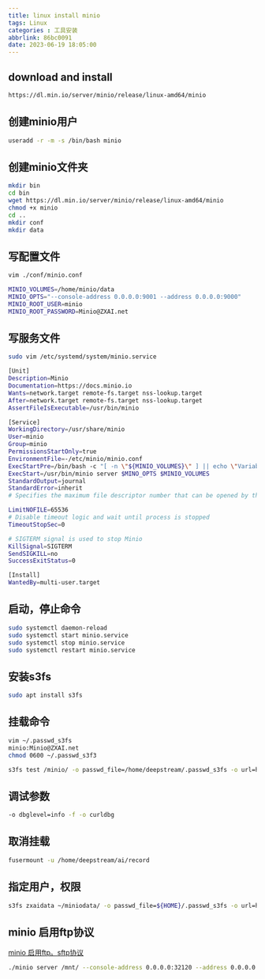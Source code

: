 ```yaml
---
title: linux install minio
tags: Linux
categories : 工具安装
abbrlink: 86bc0091
date: 2023-06-19 18:05:00
---
```


## download and install

```bash
https://dl.min.io/server/minio/release/linux-amd64/minio
```

## 创建minio用户

```bash
useradd -r -m -s /bin/bash minio
```

## 创建minio文件夹

```bash
mkdir bin
cd bin
wget https://dl.min.io/server/minio/release/linux-amd64/minio
chmod +x minio
cd ..
mkdir conf
mkdir data
```

## 写配置文件

```bash
vim ./conf/minio.conf

MINIO_VOLUMES=/home/minio/data
MINIO_OPTS="--console-address 0.0.0.0:9001 --address 0.0.0.0:9000"
MINIO_ROOT_USER=minio
MINIO_ROOT_PASSWORD=Minio@ZXAI.net
```

## 写服务文件

```bash
sudo vim /etc/systemd/system/minio.service

[Unit]
Description=Minio
Documentation=https://docs.minio.io
Wants=network.target remote-fs.target nss-lookup.target
After=network.target remote-fs.target nss-lookup.target
AssertFileIsExecutable=/usr/bin/minio

[Service]
WorkingDirectory=/usr/share/minio
User=minio
Group=minio
PermissionsStartOnly=true
EnvironmentFile=-/etc/minio/minio.conf
ExecStartPre=/bin/bash -c "[ -n \"${MINIO_VOLUMES}\" ] || echo \"Variable MINIO_VOLUMES not set in /etc/minio/minio.conf\""
ExecStart=/usr/bin/minio server $MINO_OPTS $MINIO_VOLUMES
StandardOutput=journal
StandardError=inherit
# Specifies the maximum file descriptor number that can be opened by this process

LimitNOFILE=65536
# Disable timeout logic and wait until process is stopped
TimeoutStopSec=0

# SIGTERM signal is used to stop Minio
KillSignal=SIGTERM
SendSIGKILL=no
SuccessExitStatus=0

[Install]
WantedBy=multi-user.target
```

## 启动，停止命令

```bash
sudo systemctl daemon-reload
sudo systemctl start minio.service
sudo systemctl stop minio.service
sudo systemctl restart minio.service
```

## 安装s3fs

```bash
sudo apt install s3fs
```

## 挂载命令

```bash
vim ~/.passwd_s3fs
minio:Minio@ZXAI.net
chmod 0600 ~/.passwd_s3f3
```

```bash
s3fs test /minio/ -o passwd_file=/home/deepstream/.passwd_s3fs -o url=http://15.112.116.115:9010/ -o use_path_request_style -o umask=0002 -o uid=1000,gid=1000
```

## 调试参数

```bash
-o dbglevel=info -f -o curldbg
```

## 取消挂载

```bash
fusermount -u /home/deepstream/ai/record
```

## 指定用户，权限

```bash
s3fs zxaidata ~/miniodata/ -o passwd_file=${HOME}/.passwd_s3fs -o url=http://15.112.116.115:9010/ -o use_path_request_style -o dbglevel=info -f -o curldbg -o umask=003 -o uid=1000,gid=1000
```

## minio 启用ftp协议

[minio 启用ftp。sftp协议](https://minio.org.cn/docs/cn/minio/linux/developers/file-transfer-protocol.html)

```bash
./minio server /mnt/ --console-address 0.0.0.0:32120 --address 0.0.0.0:32119 --ftp="address=:32121" --ftp="passive-port-range=32122-42122"
```

